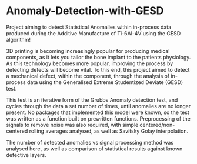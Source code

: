 # Anomaly-Detection-with-GESD
Project aiming to detect Statistical Anomalies within in-process data produced during the Additive Manufacture of Ti-6Al-4V using the GESD algorithm!

3D printing is becoming increasingly popular for producing medical components, as it lets you tailor the bone implant to the patients physiology. As this technology becomes more popular, improving the process by detecting defects will become vital. To this end, this project aimed to detect a mechanical defect, within the component, through the analysis of in-process data using the Generalised Extreme Studentized Deviate (GESD) test. 

This test is an iterative form of the Grubbs Anomaly detection test, and cycles through the data a set number of times, until anomalies are no longer present. No packages that implemented this model were known, so the test was written as a function built on prewritten functions. Preprocessing of the signals to remove noise was also required, with simple centered/non-centered rolling averages analysed, as well as Savitsky Golay interpolation. 

The number of detected anomalies vs signal processing method was analysed here, as well as comparison of statistical results against known defective layers. 



